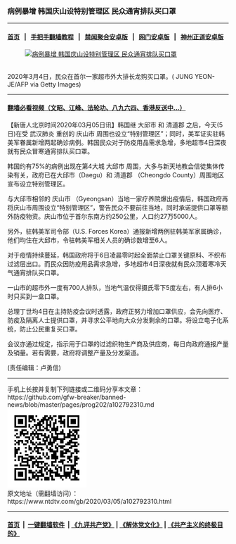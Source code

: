 ### 病例暴增 韩国庆山设特别管理区 民众通宵排队买口罩
------------------------

#### [首页](https://github.com/gfw-breaker/banned-news/blob/master/README.md) &nbsp;&nbsp;|&nbsp;&nbsp; [手把手翻墙教程](https://github.com/gfw-breaker/guides/wiki) &nbsp;&nbsp;|&nbsp;&nbsp; [禁闻聚合安卓版](https://github.com/gfw-breaker/bn-android) &nbsp;&nbsp;|&nbsp;&nbsp; [网门安卓版](https://github.com/oGate2/oGate) &nbsp;&nbsp;|&nbsp;&nbsp; [神州正道安卓版](https://github.com/SzzdOgate/update) 



<div><div class="featured_image">
 <a href="https://i.ntdtv.com/assets/uploads/2020/03/GettyImages-1205009226.jpg" target="_blank">
  <figure>
   <img alt="病例暴增 韩国庆山设特别管理区 民众通宵排队买口罩" src="https://i.ntdtv.com/assets/uploads/2020/03/GettyImages-1205009226-800x450.jpg"/>
  </figure><br/>
 </a>
 <span class="caption">
  2020年3月4日，民众在首尔一家超市外大排长龙购买口罩。( JUNG YEON-JE/AFP via Getty Images)
 </span>
</div>
</div><hr/>

#### [翻墙必看视频（文昭、江峰、法轮功、八九六四、香港反送中...）](https://github.com/gfw-breaker/banned-news/blob/master/pages/link3.md)

<div><div class="post_content" itemprop="articleBody">
 <p>
  【新唐人北京时间2020年03月05日讯】韩国继
  <ok href="https://www.ntdtv.com/gb/大邱市.htm">
   大邱市
  </ok>
  和
  <ok href="https://www.ntdtv.com/gb/清道郡.htm">
   清道郡
  </ok>
  之后，今天(5日)在受
  <ok href="https://www.ntdtv.com/gb/武汉肺炎.htm">
   武汉肺炎
  </ok>
  重创的
  <ok href="https://www.ntdtv.com/gb/庆山市.htm">
   庆山市
  </ok>
  周围也设立“特别管理区”；同时，美军证实驻韩美军眷属新增两起确诊病例。韩国民众对于防疫用品需求急增，多地超市4日深夜就有民众冒寒通宵排队买口罩。
 </p>
 <p>
  韩国约有75%的病例出现在第4大城
  <ok href="https://www.ntdtv.com/gb/大邱市.htm">
   大邱市
  </ok>
  周围，大多与新天地教会信徒集体传染有关，政府已在大邱市（Daegu）和
  <ok href="https://www.ntdtv.com/gb/清道郡.htm">
   清道郡
  </ok>
  （Cheongdo County）周围地区宣布设立特别管理区。
 </p>
 <p>
  与大邱市相邻的
  <ok href="https://www.ntdtv.com/gb/庆山市.htm">
   庆山市
  </ok>
  （Gyeongsan）当地一家疗养院爆出疫情后，韩国政府再将庆山市周围设立“特别管理区”，警告民众不要前往当地，同时承诺提供口罩等额外防疫物资。庆山市位于首尔东南方约250公里，人口约27万5000人。
 </p>
 <p>
  另外，驻韩美军司令部（U.S. Forces Korea）通报新增两例驻韩美军家属确诊，他们均住在大邱市，令驻韩美军相关人员的确诊数增至6人。
 </p>
 <p>
  对于疫情持续蔓延，韩国政府将于6日凌晨零时起全面禁止口罩关键原料、不织布过滤层出口。而民众因防疫用品需求急增，多地超市4日深夜就有民众顶着寒冷天气通宵排队买口罩。
 </p>
 <p>
  一山市的超市外一度有700人排队，当地气温仅得摄氏零下5度左右，有人排6小时只买到一盒口罩。
 </p>
 <p>
  总理丁世均4日在主持防疫会议时透露，政府正努力增加口罩供应，会先向医疗、防疫及隔离人士提供口罩，并寻求公平地向大众分发剩余的口罩。将设立电子化系统，防止公民重复买口罩。
 </p>
 <p>
  会议亦通过规定，指示用于口罩的过滤织物生产商及供应商，每日向政府通报产量及销量。若有需要，政府将调整产量及分发渠道。
 </p>
 <p>
  (责任编辑：卢勇信)
 </p>
 <div class="single_ad">
 </div>
</div>
</div>
<hr/>
手机上长按并复制下列链接或二维码分享本文章：<br/>
https://github.com/gfw-breaker/banned-news/blob/master/pages/prog202/a102792310.md <br/>
<a href='https://github.com/gfw-breaker/banned-news/blob/master/pages/prog202/a102792310.md'><img src='https://github.com/gfw-breaker/banned-news/blob/master/pages/prog202/a102792310.md.png'/></a> <br/>
原文地址（需翻墙访问）：https://www.ntdtv.com/gb/2020/03/05/a102792310.html


------------------------
#### [首页](https://github.com/gfw-breaker/banned-news/blob/master/README.md) &nbsp;|&nbsp; [一键翻墙软件](https://github.com/gfw-breaker/nogfw/blob/master/README.md) &nbsp;| [《九评共产党》](https://github.com/gfw-breaker/9ping.md/blob/master/README.md#九评之一评共产党是什么) | [《解体党文化》](https://github.com/gfw-breaker/jtdwh.md/blob/master/README.md) | [《共产主义的终极目的》](https://github.com/gfw-breaker/gczydzjmd.md/blob/master/README.md)


<img src='http://gfw-breaker.win/banned-news/pages/prog202/a102792310.md' width='0px' height='0px'/>